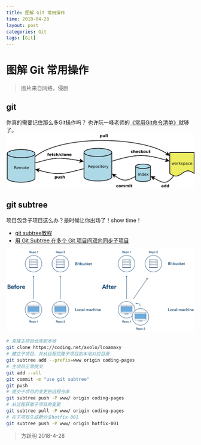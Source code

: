 ```yaml
---
title: 图解 Git 常用操作
time: 2018-04-28
layout: post
categories: Git
tags: [Git]
---
```


# 图解 Git 常用操作

> 图片来自网络，侵删

## git

你真的需要记住那么多Git操作吗？
也许阮一峰老师的[《常用Git命令清单》](http://www.ruanyifeng.com/blog/2015/12/git-cheat-sheet.html)就够了。
![Git常见操作图解](./files/git.png)

## git subtree

项目包含子项目这么办？是时候让你出场了！show time！

- [git subtree教程](https://segmentfault.com/a/1190000012002151)
- [用 Git Subtree 在多个 Git 项目间双向同步子项目](https://segmentfault.com/a/1190000003969060)

![git subtree](./files/git-subtree.png)

```bash
# 克隆主项目仓库到本地
git clone https://coding.net/axolo/lcoamaxy
# 建立子项目，并从远程克隆子项目到本地对应目录
git subtree add --prefix=www origin coding-pages
# 主项目正常提交
git add --all
git commit -m "use git subtree"
git push
# 提交子项目的变更到远程仓库
git subtree push -P www/ origin coding-pages
# 从远程获取子项目的变更
git subtree pull -P www/ origin coding-pages
# 在子项目生成新分支hotfix-001
git subtree push -P www/ origin hotfix-001
```

> 方跃明
> 2018-4-28
